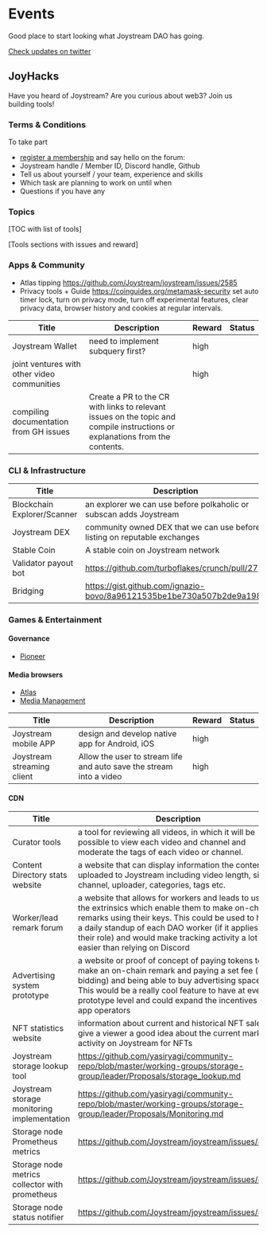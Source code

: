 # Events

Good place to start looking what Joystream DAO has going.

[Check updates on twitter](https://twitter.com/joystream_mwg)

## JoyHacks

Have you heard of Joystream? Are you curious about web3? Join us building tools!

### Terms & Conditions

To take part
- [register a membership](https://pioneer.xyz) and say hello on the forum:
- Joystream handle / Member ID, Discord handle, Github
- Tell us about yourself / your team, experience and skills
- Which task are planning to work on until when
- Questions if you have any

### Topics

[TOC with list of tools]

[Tools sections with issues and reward]

### Apps & Community
- Atlas tipping https://github.com/Joystream/joystream/issues/2585
- Privacy tools + Guide https://coinguides.org/metamask-security
set auto timer lock, turn on privacy mode, turn off experimental features, clear privacy data, browser history and cookies at regular intervals.

| Title  | Description | Reward | Status |
|--|--|--|--|
| Joystream Wallet | need to implement subquery first? | high |
| joint ventures with other video communities |  | high |
| compiling documentation from GH issues | Create a PR to the CR with links to relevant issues on the topic and compile instructions or explanations from the contents. |  |

### CLI & Infrastructure

| Title  | Description | Reward | Status |
|--|--|--|--|
| Blockchain Explorer/Scanner | an explorer we can use before polkaholic or subscan adds Joystream | high |
| Joystream DEX | community owned DEX that we can use before listing on reputable exchanges | high |
| Stable Coin | A stable coin on Joystream network |  |
| Validator payout bot | https://github.com/turboflakes/crunch/pull/27 |  |
| Bridging | https://gist.github.com/ignazio-bovo/8a96121535be1be730a507b2de9a198e | high |

### Games & Entertainment


#### Governance

- [Pioneer](https://github.com/Joystream/pioneer/labels/bounty-backlog)

#### Media browsers

- [Atlas](https://github.com/Joystream/atlas/labels/community-dev)
- [Media Management](https://github.com/Joystream/joystream/issues/2387)

| Title  | Description | Reward | Status |
|--|--|--|--|
| Joystream mobile APP | design and develop native app for Android, iOS | high |
| Joystream streaming client | Allow the user to stream life and auto save the stream into a video | high |

#### CDN

| Title  | Description | Reward | Status |
|--|--|--|--|
| Curator tools | a tool for reviewing all videos, in which it will be possible to view each video and channel and moderate the tags of each video or channel. |  |
| Content Directory stats website | a website that can display information the content uploaded to Joystream including video length, size, channel, uploader, categories, tags etc. |  |
| Worker/lead remark forum | a website that allows for workers and leads to use the extrinsics which enable them to make on-chain remarks using their keys. This could be used to have a daily standup of each DAO worker (if it applies to their role) and would make tracking activity a lot easier than relying on Discord |  |
| Advertising system prototype | a website or proof of concept of paying tokens to make an on-chain remark and paying a set fee (or bidding) and being able to buy advertising space. This would be a really cool feature to have at even a prototype level and could expand the incentives for app operators | high |
| NFT statistics website | information about current and historical NFT sales to give a viewer a good idea about the current market activity on Joystream for NFTs |  |
| Joystream storage lookup tool | https://github.com/yasiryagi/community-repo/blob/master/working-groups/storage-group/leader/Proposals/storage_lookup.md |  |
| Joystream storage monitoring implementation | https://github.com/yasiryagi/community-repo/blob/master/working-groups/storage-group/leader/Proposals/Monitoring.md |  |
| Storage node Prometheus metrics | https://github.com/Joystream/joystream/issues/4630 |  |
| Storage node metrics collector with prometheus | https://github.com/Joystream/joystream/issues/4351 |  |
| Storage node status notifier | https://github.com/Joystream/joystream/issues/4270 |  |
